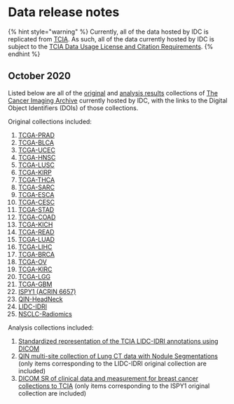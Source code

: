 # Data release notes

{% hint style="warning" %}
Currently, all of the data hosted by IDC is replicated from [TCIA](https://www.cancerimagingarchive.net/). As such, all of the data currently hosted by IDC is subject to the [TCIA Data Usage License and Citation Requirements](https://wiki.cancerimagingarchive.net/x/c4hF).
{% endhint %}

## October 2020

Listed below are all of the [original](https://www.cancerimagingarchive.net/collections/) and [analysis results](https://www.cancerimagingarchive.net/tcia-analysis-results/) collections of [The Cancer Imaging Archive](https://www.cancerimagingarchive.net/) currently hosted by IDC, with the links to the Digital Object Identifiers \(DOIs\) of those collections.

Original collections included:

1. [TCGA-PRAD](https://doi.org/10.7937/K9/TCIA.2016.YXOGLM4Y) 
2. [TCGA-BLCA](https://doi.org/10.7937/K9/TCIA.2016.8LNG8XDR) 
3. [TCGA-UCEC](https://doi.org/10.7937/K9/TCIA.2016.GKJ0ZWAC) 
4. [TCGA-HNSC](https://doi.org/10.7937/K9/TCIA.2016.LXKQ47MS) 
5. [TCGA-LUSC](https://doi.org/10.7937/K9/TCIA.2016.TYGKKFMQ) 
6. [TCGA-KIRP](https://doi.org/10.7937/K9/TCIA.2016.ACWOGBEF) 
7. [TCGA-THCA](https://doi.org/10.7937/K9/TCIA.2016.9ZFRVF1B) 
8. [TCGA-SARC](https://doi.org/10.7937/K9/TCIA.2016.CX6YLSUX) 
9. [TCGA-ESCA](https://doi.org/10.7937/K9/TCIA.2016.VPTNRGFY) 
10. [TCGA-CESC](https://doi.org/10.7937/K9/TCIA.2016.SQ4M8YP4) 
11. [TCGA-STAD](https://doi.org/10.7937/K9/TCIA.2016.GDHL9KIM) 
12. [TCGA-COAD](https://doi.org/10.7937/K9/TCIA.2016.HJJHBOXZ) 
13. [TCGA-KICH](https://doi.org/10.7937/K9/TCIA.2016.YU3RBCZN) 
14. [TCGA-READ](https://doi.org/10.7937/K9/TCIA.2016.F7PPNPNU) 
15. [TCGA-LUAD](https://doi.org/10.7937/K9/TCIA.2016.JGNIHEP5) 
16. [TCGA-LIHC](https://doi.org/10.7937/K9/TCIA.2016.IMMQW8UQ) 
17. [TCGA-BRCA](https://doi.org/10.7937/K9/TCIA.2016.AB2NAZRP) 
18. [TCGA-OV](https://doi.org/10.7937/K9/TCIA.2016.NDO1MDFQ) 
19. [TCGA-KIRC](https://doi.org/10.7937/K9/TCIA.2016.V6PBVTDR) 
20. [TCGA-LGG](https://doi.org/10.7937/K9/TCIA.2016.L4LTD3TK) 
21. [TCGA-GBM](https://doi.org/10.7937/K9/TCIA.2016.RNYFUYE9)
22. [ISPY1 \(ACRIN 6657\)](https://doi.org/10.7937/K9/TCIA.2016.HdHpgJLK) 
23. [QIN-HeadNeck](https://doi.org/10.7937/K9/TCIA.2015.K0F5CGLI) 
24. [LIDC-IDRI](https://doi.org/10.7937/K9/TCIA.2015.LO9QL9SX) 
25. [NSCLC-Radiomics](https://wiki.cancerimagingarchive.net/display/Public/NSCLC-Radiomics)

Analysis collections included:

1. [Standardized representation of the TCIA LIDC-IDRI annotations using DICOM](https://doi.org/10.7937/TCIA.2018.h7umfurq) 
2. [QIN multi-site collection of Lung CT data with Nodule Segmentations](https://doi.org/10.7937/K9/TCIA.2015.1BUVFJR7) \(only items corresponding to the LIDC-IDRI original collection are included\)
3. [DICOM SR of clinical data and measurement for breast cancer collections to TCIA](https://doi.org/10.7937/TCIA.2019.wgllssg1) \(only items corresponding to the ISPY1 original collection are included\)

